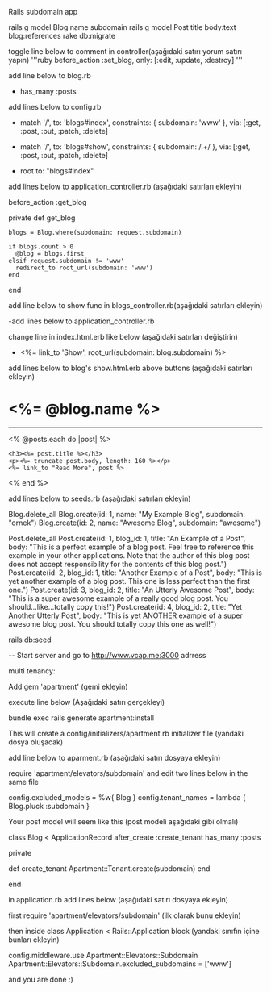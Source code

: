 Rails subdomain app

rails g model Blog name subdomain
rails g model Post title body:text blog:references
rake db:migrate

toggle line below to comment in controller(aşağıdaki satırı yorum satırı yapın)
'''ruby
before_action :set_blog, only: [:edit, :update, :destroy] 
'''

add line below to blog.rb
- has_many :posts

add lines below to config.rb 
- match '/', to: 'blogs#index', constraints: { subdomain: 'www' }, via: [:get, :post, :put, :patch, :delete]
- match '/', to: 'blogs#show', constraints: { subdomain: /.+/ }, via: [:get, :post, :put, :patch, :delete]

- root to: "blogs#index"


add lines below to application_controller.rb (aşağıdaki satırları ekleyin)

before_action :get_blog

private
  def get_blog

    blogs = Blog.where(subdomain: request.subdomain)

    if blogs.count > 0
      @blog = blogs.first
    elsif request.subdomain != 'www'
      redirect_to root_url(subdomain: 'www')
    end
  end

add line below to show func in blogs_controller.rb(aşağıdaki satırları ekleyin)

 -add lines below to application_controller.rb

change line in index.html.erb like below (aşağıdaki satırları değiştirin)

- <td><%= link_to 'Show', root_url(subdomain: blog.subdomain) %></td>

add lines below to blog's show.html.erb above buttons (aşağıdaki satırları ekleyin)

<h1><%= @blog.name %></h1>
	<hr />
	<% @posts.each do |post| %>

	<h3><%= post.title %></h3>
	<p><%= truncate post.body, length: 160 %></p>
	<%= link_to "Read More", post %>
<% end %>

add lines below to seeds.rb (aşağıdaki satırları ekleyin)

Blog.delete_all
Blog.create(id: 1, name: "My Example Blog", subdomain: "ornek")
Blog.create(id: 2, name: "Awesome Blog", subdomain: "awesome")


Post.delete_all
Post.create(id: 1, blog_id: 1, title: "An Example of a Post", body: "This is a perfect example of a blog post.  Feel free to reference this example in your other applications.  Note that the author of this blog post does not accept responsibility for the contents of this blog post.")
Post.create(id: 2, blog_id: 1, title: "Another Example of a Post", body: "This is yet another example of a blog post.  This one is less perfect than the first one.")
Post.create(id: 3, blog_id: 2, title: "An Utterly Awesome Post", body: "This is a super awesome example of a really good blog post.  You should...like...totally copy this!")
Post.create(id: 4, blog_id: 2, title: "Yet Another Utterly Post", body: "This is yet ANOTHER example of a super awesome blog post.  You should totally copy this one as well!")


rails db:seed

-- Start server and go to http://www.vcap.me:3000 adrress


multi tenancy:

Add gem 'apartment' (gemi ekleyin)

execute line below (Aşağıdaki satırı gerçekleyi)

bundle exec rails generate apartment:install

This will create a config/initializers/apartment.rb initializer file (yandaki dosya oluşacak)

add line below to aparment.rb (aşağıdaki satırı dosyaya ekleyin)

require 'apartment/elevators/subdomain' and edit two lines below in the same file

config.excluded_models = %w{ Blog }
config.tenant_names = lambda { Blog.pluck :subdomain }

Your post model will seem like this (post modeli aşağıdaki gibi olmalı)

class Blog < ApplicationRecord
  after_create :create_tenant
  has_many :posts

  private
  
  def create_tenant
    Apartment::Tenant.create(subdomain)
    end

end

in application.rb add lines below (aşağıdaki satırı dosyaya ekleyin)

first require 'apartment/elevators/subdomain' (ilk olarak bunu ekleyin)

then inside class Application < Rails::Application block (yandaki sınıfın içine bunları ekleyin)

config.middleware.use Apartment::Elevators::Subdomain
Apartment::Elevators::Subdomain.excluded_subdomains = ['www']

and you are done :)
